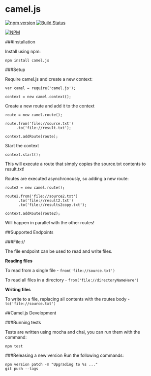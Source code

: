# camel.js
[![npm version](https://badge.fury.io/js/camel.js.svg)](http://badge.fury.io/js/camel.js)
[![Build Status](https://travis-ci.org/matthewcodes/camel.js.svg?branch=master)](https://travis-ci.org/matthewcodes/camel.js)

[![NPM](https://nodei.co/npm/camel.js.png?downloads=true&downloadRank=true&stars=true)](https://nodei.co/npm/camel.js/)

###Installation

Install using npm:

    npm install camel.js

###Setup

Require camel.js and create a new context:

    var camel = require('camel.js');

    context = new camel.context();

Create a new route and add it to the context

    route = new camel.route();

    route.from('file://source.txt')
         .to('file://result.txt');

    context.addRoute(route);

Start the context

    context.start();



This will execute a route that simply copies the source.txt contents to result.txt!

Routes are executed asynchronously, so adding a new route:

    route2 = new camel.route();

    route2.from('file://source2.txt')
          .to('file://result2.txt')
          .to('file://results2copy.txt');

    context.addRoute(route2);

Will happen in parallel with the other routes!

##Supported Endpoints

###File://

The file endpoint can be used to read and write files.

**Reading files**

To read from a single file - `from('file://source.txt')`

To read all files in a directory - `from('file://directoryNameHere')`

**Writing files**

To write to a file, replacing all contents with the routes body - `to('file://source.txt')`

##Camel.js Development

###Running tests

Tests are written using mocha and chai, you can run them with the command:

    npm test

###Releasing a new version
Run the following commands:

    npm version patch -m "Upgrading to %s ..."
    git push --tags
